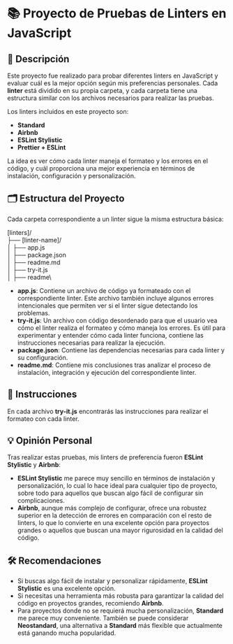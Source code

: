 # 📚 Proyecto de Pruebas de Linters en JavaScript

## 🚀 Descripción

Este proyecto fue realizado para probar diferentes linters en JavaScript y evaluar cuál es la mejor opción según mis preferencias personales. Cada **linter** está dividido en su propia carpeta, y cada carpeta tiene una estructura similar con los archivos necesarios para realizar las pruebas.

Los linters incluidos en este proyecto son:

- **Standard**
- **Airbnb**
- **ESLint Stylistic**
- **Prettier + ESLint**

La idea es ver cómo cada linter maneja el formateo y los errores en el código, y cuál proporciona una mejor experiencia en términos de instalación, configuración y personalización.

## 🗂 Estructura del Proyecto

Cada carpeta correspondiente a un linter sigue la misma estructura básica:

[linters]/\
   ├── [linter-name]/\
   │   ├── app.js\
   │   ├── package.json\
   │   ├── readme.md\
   │   ├── try-it.js\
   │   ├── readme\


- **app.js**: Contiene un archivo de código ya formateado con el correspondiente linter. Este archivo también incluye algunos errores intencionales que permiten ver si el linter sigue detectando los problemas.
- **try-it.js**: Un archivo con código desordenado para que el usuario vea cómo el linter realiza el formateo y cómo maneja los errores. Es útil para experimentar y entender cómo cada linter funciona, contiene las instrucciones necesarias para realizar la ejecución.
- **package.json**: Contiene las dependencias necesarias para cada linter y su configuración.
- **readme.md**: Contiene mis conclusiones tras analizar el proceso de instalación, integración y ejecución del correspondiente linter.

## 📝 Instrucciones

En cada archivo **try-it.js** encontrarás las instrucciones para realizar el formateo con cada linter.

## 💡 Opinión Personal

Tras realizar estas pruebas, mis linters de preferencia fueron **ESLint Stylistic** y **Airbnb**:

- **ESLint Stylistic** me parece muy sencillo en términos de instalación y personalización, lo cual lo hace ideal para cualquier tipo de proyecto, sobre todo para aquellos que buscan algo fácil de configurar sin complicaciones.
- **Airbnb**, aunque más complejo de configurar, ofrece una robustez superior en la detección de errores en comparación con el resto de linters, lo que lo convierte en una excelente opción para proyectos grandes o aquellos que buscan una mayor rigurosidad en la calidad del código.

## 🛠 Recomendaciones

- Si buscas algo fácil de instalar y personalizar rápidamente, **ESLint Stylistic** es una excelente opción.
- Si necesitas una herramienta más robusta para garantizar la calidad del código en proyectos grandes, recomiendo **Airbnb**.
- Para proyectos donde no se requierá mucha personalización, **Standard** me parece muy conveniente. También se puede considerar **Neostandard**, una alternativa a **Standard** más flexible que actualmente está ganando mucha popularidad.
